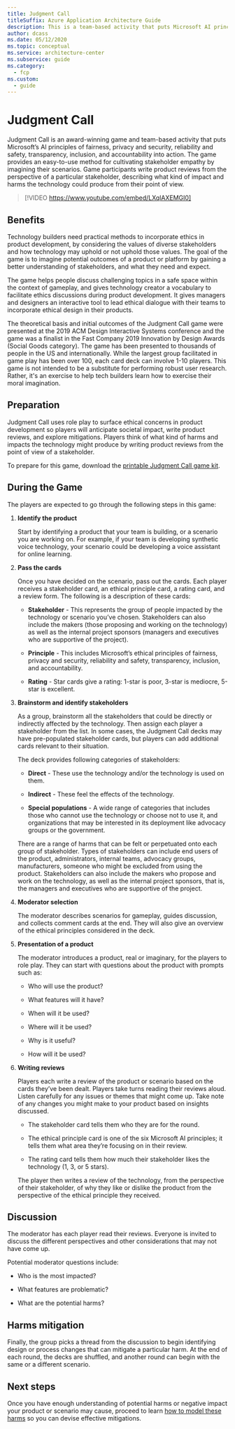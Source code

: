 ```yaml
---
title: Judgment Call
titleSuffix: Azure Application Architecture Guide
description: This is a team-based activity that puts Microsoft AI principles into action.
author: dcass
ms.date: 05/12/2020
ms.topic: conceptual
ms.service: architecture-center
ms.subservice: guide
ms.category:
  - fcp
ms.custom:
  - guide
---
```


# Judgment Call

Judgment Call is an award-winning game and team-based activity that puts Microsoft’s AI principles of fairness, privacy and security, reliability and safety, transparency, inclusion, and accountability into action. The game provides an easy-to-use method for cultivating stakeholder empathy by imagining their scenarios. Game participants write product reviews from the perspective of a particular stakeholder, describing what kind of impact and harms the technology could produce from their point of view.

> [!VIDEO https://www.youtube.com/embed/LXqlAXEMGI0]

## Benefits

Technology builders need practical methods to incorporate ethics in product development, by considering the values of diverse stakeholders and how technology may uphold or not uphold those values. The goal of the game is to imagine potential outcomes of a product or platform by gaining a better understanding of stakeholders, and what they need and expect.  

The game helps people discuss challenging topics in a safe space within the context of gameplay, and gives technology creator a vocabulary to facilitate ethics discussions during product development. It gives managers and designers an interactive tool to lead ethical dialogue with their teams to incorporate ethical design in their products.  

The theoretical basis and initial outcomes of the Judgment Call game were presented at the 2019 ACM Design Interactive Systems conference and the game was a finalist in the Fast Company 2019 Innovation by Design Awards (Social Goods category). The game has been presented to thousands of people in the US and internationally. While the largest group facilitated in game play has been over 100, each card deck can involve 1-10 players. This game is not intended to be a substitute for performing robust user research. Rather, it's an exercise to help tech builders learn how to exercise their moral imagination.

## Preparation

Judgment Call uses role play to surface ethical concerns in product development so players will anticipate societal impact, write product reviews, and explore mitigations. Players think of what kind of harms and impacts the technology might produce by writing product reviews from the point of view of a stakeholder.

To prepare for this game, download the [printable Judgment Call game kit](https://download.microsoft.com/download/3/3/d/33da5224-fb6e-4591-827d-9c2bd9ac47c2/JudgmentCall_printable.pdf).

## During the Game

The players are expected to go through the following steps in this game:

1. **Identify the product**
  
    Start by identifying a product that your team is building, or a scenario you are working on. For example, if your team is developing synthetic voice technology, your scenario could be developing a voice assistant for online learning.

1. **Pass the cards**
   
    Once you have decided on the scenario, pass out the cards. Each player receives a stakeholder card, an ethical principle card, a rating card, and a review form. The following is a description of these cards:

      - **Stakeholder** - This represents the group of people impacted by the technology or scenario you’ve chosen. Stakeholders can also include the makers (those proposing and working on the technology) as well as the internal project sponsors (managers and executives who are supportive of the project).

      - **Principle** - This includes Microsoft’s ethical principles of fairness, privacy and security, reliability and safety, transparency, inclusion, and accountability.

      - **Rating** - Star cards give a rating: 1-star is poor, 3-star is mediocre, 5-star is excellent.

1. **Brainstorm and identify stakeholders**
    
    As a group, brainstorm all the stakeholders that could be directly or indirectly affected by the technology. Then assign each player a stakeholder from the list. In some cases, the Judgment Call decks may have pre-populated stakeholder cards, but players can add additional cards relevant to their situation.

    The deck provides following categories of stakeholders:
      
      - **Direct** - These use the technology and/or the technology is used on them.
      
      - **Indirect** - These feel the effects of the technology.
      
      - **Special populations** - A wide range of categories that includes those who cannot use the technology or choose not to use it, and organizations that may be interested in its deployment like advocacy groups or the government.
      
    There are a range of harms that can be felt or perpetuated onto each group of stakeholder. Types of stakeholders can include end users of the product, administrators, internal teams, advocacy groups, manufacturers, someone who might be excluded from using the product. Stakeholders can also include the makers who propose and work on the technology, as well as the internal project sponsors, that is, the managers and executives who are supportive of the project.
 
1. **Moderator selection**
 
    The moderator describes scenarios for gameplay, guides discussion, and collects comment cards at the end. They will also give an overview of the ethical principles considered in the deck.

1. **Presentation of a product**

    The moderator introduces a product, real or imaginary, for the players to role play. They can start with questions about the product with prompts such as:
    
      - Who will use the product? 

      - What features will it have? 

      - When will it be used? 

      - Where will it be used? 

      - Why is it useful? 

      - How will it be used? 
      
 1. **Writing reviews**
 
    Players each write a review of the product or scenario based on the cards they’ve been dealt. Players take turns reading their reviews aloud. Listen carefully for any issues or themes that might come up. Take note of any changes you might make to your product based on insights discussed.
    
      - The stakeholder card tells them who they are for the round. 

      - The ethical principle card is one of the six Microsoft AI principles; it tells them what area they’re focusing on in their review. 

      - The rating card tells them how much their stakeholder likes the technology (1, 3, or 5 stars). 

    The player then writes a review of the technology, from the perspective of their stakeholder, of why they like or dislike the product from the perspective of the ethical principle they received. 

## Discussion

The moderator has each player read their reviews. Everyone is invited to discuss the different perspectives and other considerations that may not have come up.

Potential moderator questions include: 

- Who is the most impacted? 

- What features are problematic? 

- What are the potential harms? 

## Harms mitigation 

Finally, the group picks a thread from the discussion to begin identifying design or process changes that can mitigate a particular harm. At the end of each round, the decks are shuffled, and another round can begin with the same or a different scenario. 

## Next steps

Once you have enough understanding of potential harms or negative impact your product or scenario may cause, proceed to learn [how to model these harms](./harms-modeling/index.md) so you can devise effective mitigations.
